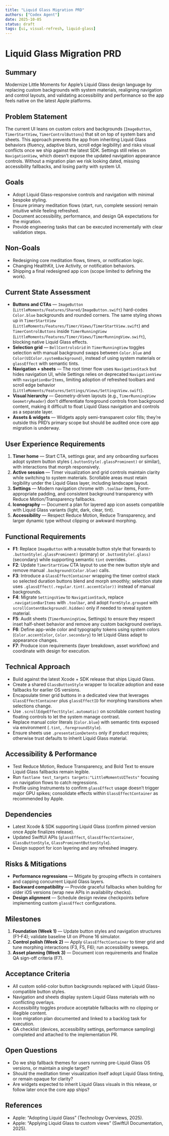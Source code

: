 ```yaml
---
title: "Liquid Glass Migration PRD"
authors: ["Codex Agent"]
date: 2025-10-05
status: draft
tags: [ui, visual-refresh, liquid-glass]
---
```


# Liquid Glass Migration PRD

## Summary

Modernize Little Moments for Apple’s Liquid Glass design language by replacing custom backgrounds with system materials, realigning navigation and control layouts, and validating accessibility and performance so the app feels native on the latest Apple platforms.

## Problem Statement

The current UI leans on custom colors and backgrounds (`ImageButton`, `TimerStartView`, `TimerControlButtons`) that sit on top of system bars and sheets. This approach prevents the app from inheriting Liquid Glass behaviors (fluency, adaptive blurs, scroll edge legibility) and risks visual conflicts once we ship against the latest SDK. Settings still relies on `NavigationView`, which doesn’t expose the updated navigation appearance controls. Without a migration plan we risk looking dated, missing accessibility fallbacks, and losing parity with system UI.

## Goals

- Adopt Liquid Glass-responsive controls and navigation with minimal bespoke styling.
- Ensure primary meditation flows (start, run, complete session) remain intuitive while feeling refreshed.
- Document accessibility, performance, and design QA expectations for the migration.
- Provide engineering tasks that can be executed incrementally with clear validation steps.

## Non-Goals

- Redesigning core meditation flows, timers, or notification logic.
- Changing HealthKit, Live Activity, or notification behaviors.
- Shipping a final redesigned app icon (scope limited to defining the work).

## Current State Assessment

- **Buttons and CTAs** — `ImageButton` (`LittleMoments/Features/Shared/ImageButton.swift`) hard-codes `Color.blue` backgrounds and rounded corners. The same styling shows up in `TimerStartView` (`LittleMoments/Features/Timer/Views/TimerStartView.swift`) and `TimerControlButtons` inside `TimerRunningView` (`LittleMoments/Features/Timer/Views/TimerRunningView.swift`), blocking native Liquid Glass effects.
- **Selection grid** — `BellControlsGrid` in `TimerRunningView` toggles selection with manual background swaps between `Color.blue` and `Color(UIColor.systemBackground)`, instead of using system materials or `glassEffect` with semantic tints.
- **Navigation + sheets** — The root timer flow uses `NavigationStack` but hides navigation UI, while Settings relies on deprecated `NavigationView` with `navigationBarItems`, limiting adoption of refreshed toolbars and scroll edge behavior (`LittleMoments/Features/Settings/Views/SettingsView.swift`).
- **Visual hierarchy** — Geometry-driven layouts (e.g., `TimerRunningView` `GeometryReader`) don’t differentiate foreground controls from background content, making it difficult to float Liquid Glass navigation and controls as a separate layer.
- **Assets & widgets** — Widgets apply semi-transparent color fills; they’re outside this PRD’s primary scope but should be audited once core app migration is underway.

## User Experience Requirements

1. **Timer home** — Start CTA, settings gear, and any onboarding surfaces adopt system button styles (`.buttonStyle(.glassProminent)` or similar), with interactions that morph responsively.
2. **Active session** — Timer visualization and grid controls maintain clarity while switching to system materials. Scrollable areas must retain legibility under the Liquid Glass layer, including landscape layout.
3. **Settings** — Modern navigation chrome with `.toolbar` items, Form-appropriate padding, and consistent background transparency with Reduce Motion/Transparency fallbacks.
4. **Iconography** — Document a plan for layered app icon assets compatible with Liquid Glass variants (light, dark, clear, tint).
5. **Accessibility** — Respect Reduce Motion, Reduce Transparency, and larger dynamic type without clipping or awkward morphing.

## Functional Requirements

- **F1**: Replace `ImageButton` with a reusable button style that forwards to `.buttonStyle(.glassProminent)` (primary) or `.buttonStyle(.glass)` (secondary) while supporting semantic `tint` overrides.
- **F2**: Update `TimerStartView` CTA layout to use the new button style and remove manual `.background(Color.blue)` calls.
- **F3**: Introduce a `GlassEffectContainer` wrapping the timer control stack so selected duration buttons blend and morph smoothly; selection state uses `.glassEffect(.regular.tint(.accentColor))` instead of manual backgrounds.
- **F4**: Migrate `SettingsView` to `NavigationStack`, replace `.navigationBarItems` with `.toolbar`, and adopt `FormStyle.grouped` with `scrollContentBackground(.hidden)` only if needed to reveal system material.
- **F5**: Audit sheets (`TimerRunningView`, Settings) to ensure they respect inset half-sheet behavior and remove any custom background overlays.
- **F6**: Define app-wide color and typography tokens using system colors (`Color.accentColor`, `Color.secondary`) to let Liquid Glass adapt to appearance changes.
- **F7**: Produce icon requirements (layer breakdown, asset workflow) and coordinate with design for execution.

## Technical Approach

- Build against the latest Xcode + SDK release that ships Liquid Glass.
- Create a shared `GlassButtonStyle` wrapper to localize adoption and ease fallbacks for earlier OS versions.
- Encapsulate timer grid buttons in a dedicated view that leverages `GlassEffectContainer` plus `glassEffectID` for morphing transitions when selections change.
- Use `.scrollEdgeEffectStyle(.automatic)` on scrollable content hosting floating controls to let the system manage contrast.
- Replace manual color literals (`Color.blue`) with semantic tints exposed via environment (`.tint`, `.foregroundStyle`).
- Ensure sheets use `.presentationDetents` only if product requires; otherwise trust defaults to inherit Liquid Glass material.

## Accessibility & Performance

- Test Reduce Motion, Reduce Transparency, and Bold Text to ensure Liquid Glass fallbacks remain legible.
- Run `fastlane test_targets targets:"LittleMomentsUITests"` focusing on navigation flows to catch regressions.
- Profile using Instruments to confirm `glassEffect` usage doesn’t trigger major GPU spikes; consolidate effects within `GlassEffectContainer` as recommended by Apple.

## Dependencies

- Latest Xcode & SDK supporting Liquid Glass (confirm pinned version once Apple finalizes release).
- Updated SwiftUI APIs (`glassEffect`, `GlassEffectContainer`, `GlassButtonStyle`, `GlassProminentButtonStyle`).
- Design support for icon layering and any refreshed imagery.

## Risks & Mitigations

- **Performance regressions** — Mitigate by grouping effects in containers and capping concurrent Liquid Glass layers.
- **Backward compatibility** — Provide graceful fallbacks when building for older iOS versions (wrap new APIs in availability checks).
- **Design alignment** — Schedule design review checkpoints before implementing custom `glassEffect` configurations.

## Milestones

1. **Foundation (Week 1)** — Update button styles and navigation structures (F1–F4); validate baseline UI on iPhone 16 simulator.
2. **Control polish (Week 2)** — Apply `GlassEffectContainer` to timer grid and tune morphing interactions (F3, F5, F6); run accessibility sweeps.
3. **Asset planning (Week 3)** — Document icon requirements and finalize QA sign-off criteria (F7).

## Acceptance Criteria

- All custom solid-color button backgrounds replaced with Liquid Glass-compatible button styles.
- Navigation and sheets display system Liquid Glass materials with no conflicting overlays.
- Accessibility toggles produce acceptable fallbacks with no clipping or illegible content.
- Icon migration plan documented and linked to a backlog task for execution.
- QA checklist (devices, accessibility settings, performance sampling) completed and attached to the implementation PR.

## Open Questions

- Do we ship fallback themes for users running pre-Liquid Glass OS versions, or maintain a single target?
- Should the meditation timer visualization itself adopt Liquid Glass tinting, or remain opaque for clarity?
- Are widgets expected to inherit Liquid Glass visuals in this release, or follow later once the core app ships?

## References

- Apple: “Adopting Liquid Glass” (Technology Overviews, 2025).
- Apple: “Applying Liquid Glass to custom views” (SwiftUI Documentation, 2025).
